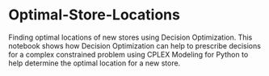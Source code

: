 # Optimal-Store-Locations
Finding optimal locations of new stores using Decision Optimization.
This notebook shows how Decision Optimization can help to prescribe decisions for a complex constrained problem using CPLEX Modeling for Python to help determine the optimal location for a new store. 

